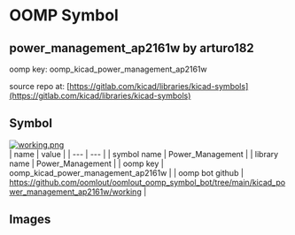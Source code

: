 # OOMP Symbol  
## power_management_ap2161w  by arturo182  
  
oomp key: oomp_kicad_power_management_ap2161w  
  
source repo at: [https://gitlab.com/kicad/libraries/kicad-symbols](https://gitlab.com/kicad/libraries/kicad-symbols)  
## Symbol  
  
[![working.png](working_600.png)](working.png)  
| name | value | 
| --- | --- | 
| symbol name | Power_Management | 
| library name | Power_Management | 
| oomp key | oomp_kicad_power_management_ap2161w | 
| oomp bot github | https://github.com/oomlout/oomlout_oomp_symbol_bot/tree/main/kicad_power_management_ap2161w/working | 
## Images  
